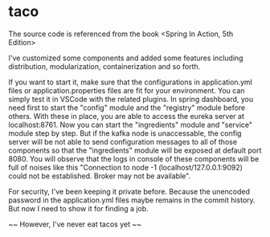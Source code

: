 # taco
The source code is referenced from the book &lt;Spring In Action, 5th Edition>

I've customized some components and added some features including distribution, modularization, containerization and so forth. 

If you want to start it, make sure that the configurations in application.yml files or application.properties files are fit for your environment. You can simply test it in VSCode with the related plugins. In spring dashboard, you need first to start the "config" module and the "registry" module before others. With these in place, you are able to access the eureka server at localhost:8761. Now you can start the "ingredients" module and "service" module step by step. But if the kafka node is unaccessable, the config server will be not able to send configuration messages to all of those components so that the "ingredients" module will be exposed at default port 8080. You will observe that the logs in console of these components will be full of noises like this "Connection to node -1 (localhost/127.0.0.1:9092) could not be established. Broker may not be available". 

For security, I've been keeping it private before. Because the unencoded password in the application.yml files maybe remains in the commit history. But now I need to show it for finding a job.

~~ However, I've never eat tacos yet ~~
